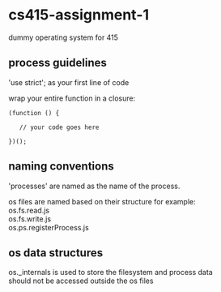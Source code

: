 # cs415-assignment-1
dummy operating system for 415   

## process guidelines   
'use strict'; as your first line of code   
 
wrap your entire function in a closure:   
 ```
(function () {   

    // your code goes here      

})();   
```

## naming conventions    
'processes' are named as the name of the process.   

os files are named based on their structure for example:   
os.fs.read.js   
os.fs.write.js   
os.ps.registerProcess.js   

## os data structures   
os._internals is used to store the filesystem and process data   
should not be accessed outside the os files   
